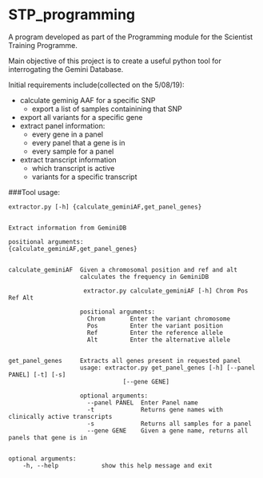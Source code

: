# STP_programming

A program developed as part of the Programming module for the Scientist Training Programme.

Main objective of this project is to create a useful python tool for interrogating the Gemini Database.

Initial requirements include(collected on the 5/08/19):
* calculate geminig AAF for a specific SNP  
    * export a list of samples containining that SNP
*  export all variants for a specific gene  
* extract panel information:
    * every gene in a panel
    * every panel that a gene is in 
    * every sample for a panel
* extract transcript information
    * which transcript is active
    * variants for a specific transcript
    
###Tool usage: 
 
    extractor.py [-h] {calculate_geminiAF,get_panel_genes} 

    
    Extract information from GeminiDB

    positional arguments:
    {calculate_geminiAF,get_panel_genes}
                        
    
    calculate_geminiAF  Given a chromosomal position and ref and alt
                        calculates the frequency in GeminiDB
                        
                         extractor.py calculate_geminiAF [-h] Chrom Pos Ref Alt

                        positional arguments:
                          Chrom       Enter the variant chromosome
                          Pos         Enter the variant position
                          Ref         Enter the reference allele
                          Alt         Enter the alternative allele

    
    get_panel_genes     Extracts all genes present in requested panel
                        usage: extractor.py get_panel_genes [-h] [--panel PANEL] [-t] [-s]
                                    [--gene GENE]

                        optional arguments:
                          --panel PANEL  Enter Panel name
                          -t             Returns gene names with clinically active transcripts
                          -s             Returns all samples for a panel
                          --gene GENE    Given a gene name, returns all panels that gene is in


    optional arguments:
        -h, --help            show this help message and exit

